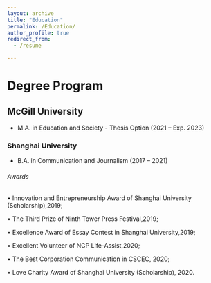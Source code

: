 ```yaml
---
layout: archive
title: "Education"
permalink: /Education/
author_profile: true
redirect_from:
  - /resume

---
```


Degree Program
======

## McGill University

- M.A. in Education and Society - Thesis Option (2021 – Exp. 2023)

### Shanghai University

- B.A. in Communication and Journalism (2017 – 2021)

###### Awards

• Innovation and Entrepreneurship Award of Shanghai University (Scholarship),2019; 

• The Third Prize of Ninth Tower Press Festival,2019; 

• Excellence Award of Essay Contest in Shanghai University,2019; 

• Excellent Volunteer of NCP Life-Assist,2020; 

• The Best Corporation Communication in CSCEC, 2020; 

• Love Charity Award of Shanghai University (Scholarship), 2020. 